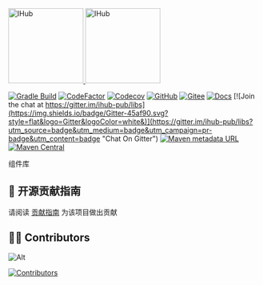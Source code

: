 <a target="_blank" href="https://ihub.pub/">
    <img src="https://cdn.jsdelivr.net/gh/ihub-pub/ihub-pub.github.io/ihub.svg" height="150" alt="IHub">
    <img src="https://cdn.jsdelivr.net/gh/ihub-pub/ihub-pub.github.io/ihub_libs.svg" height="150" alt="IHub">
</a>

[![Gradle Build](https://img.shields.io/github/actions/workflow/status/ihub-pub/libs/gradle-build.yml?branch=main&label=Build&logo=GitHub+Actions&logoColor=white)](https://github.com/ihub-pub/libs/actions/workflows/gradle-build.yml)
[![CodeFactor](https://img.shields.io/codefactor/grade/github/ihub-pub/libs/main?color=white&label=Codefactor&labelColor=F44A6A&logo=CodeFactor&logoColor=white)](https://www.codefactor.io/repository/github/ihub-pub/libs)
[![Codecov](https://img.shields.io/codecov/c/github/ihub-pub/libs?token=ZQ0WR3ZSWG&color=white&label=Codecov&labelColor=F01F7A&logo=Codecov&logoColor=white)](https://codecov.io/gh/ihub-pub/libs)
[![GitHub](https://img.shields.io/github/stars/ihub-pub/libs?color=white&logo=GitHub&labelColor=181717)](https://github.com/ihub-pub/libs "IHubPub")
[![Gitee](https://img.shields.io/badge/Gitee-C71D23.svg?style=flat&logo=Gitee)](https://gitee.com/ihub-pub/libs "IHubPub")
[![Docs](https://img.shields.io/badge/Docs-8CA1AF.svg?style=flat&logo=Read+the+Docs&logoColor=white)](https://doc.ihub.pub/libs "Docs")
[![Join the chat at https://gitter.im/ihub-pub/libs](https://img.shields.io/badge/Gitter-45af90.svg?style=flat&logo=Gitter&logoColor=white&)](https://gitter.im/ihub-pub/libs?utm_source=badge&utm_medium=badge&utm_campaign=pr-badge&utm_content=badge "Chat On Gitter")
[![Maven metadata URL](https://img.shields.io/maven-metadata/v?color=E33332&label=&logo=Testing+Library&logoColor=white&metadataUrl=https%3A%2F%2Fs01.oss.sonatype.org%2Fcontent%2Frepositories%2Fsnapshots%2Fpub%2Fihub%2Flib%2Fihub-bom%2Fmaven-metadata.xml)](https://s01.oss.sonatype.org/content/repositories/snapshots/pub/ihub/lib "IHub Snapshot Repository")
[![Maven Central](https://img.shields.io/maven-central/v/pub.ihub.lib/ihub-bom?color=C71A36&label=&logo=Apache+Maven&logoColor=white)](https://mvnrepository.com/artifact/pub.ihub.lib "Maven Central")

组件库

## 🧭 开源贡献指南

请阅读 [贡献指南](https://github.com/ihub-pub/.github/blob/main/CONTRIBUTING.md) 为该项目做出贡献

## 👨‍💻 Contributors

![Alt](https://repobeats.axiom.co/api/embed/10b52c85a6a8d23a2601bd26bd16716deddbc073.svg "Repobeats analytics image")

[![Contributors](https://contrib.rocks/image?repo=ihub-pub/libs)](https://github.com/ihub-pub/libs/graphs/contributors "Contributors")
